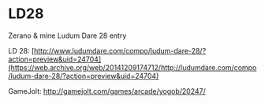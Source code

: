 LD28
====

Zerano & mine Ludum Dare 28 entry

LD 28: [http://www.ludumdare.com/compo/ludum-dare-28/?action=preview&uid=24704](https://web.archive.org/web/20141209174712/http://ludumdare.com/compo/ludum-dare-28/?action=preview&uid=24704)

GameJolt: http://gamejolt.com/games/arcade/yogob/20247/ 
